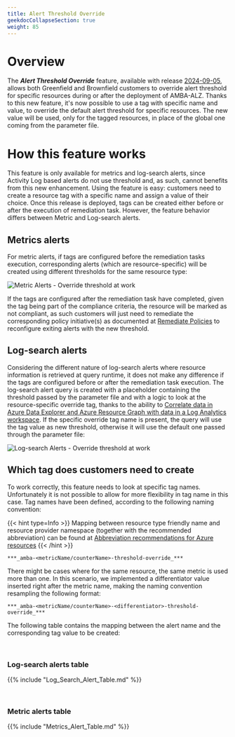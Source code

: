 ```yaml
---
title: Alert Threshold Override
geekdocCollapseSection: true
weight: 85
---
```


# Overview

The ***Alert Threshold Override*** feature, available with release [2024-09-05](../../Whats-New#2024-09-05), allows both Greenfield and Brownfield customers to override alert threshold for specific resources during or after the deployment of AMBA-ALZ. Thanks to this new feature, it's now possible to use a tag with specific name and value, to override the default alert threshold for specific resources. The new value will be used, only for the tagged resources, in place of the global one coming from the parameter file.

# How this feature works

This feature is only available for metrics and log-search alerts, since Activity Log based alerts do not use threshold and, as such, cannot benefits from this new enhancement. Using the feature is easy: customers need to create a resource tag with a specific name and assign a value of their choice. Once this release is deployed, tags can be created either before or after the execution of remediation task. However, the feature behavior differs between Metric and Log-search alerts.

## Metrics alerts

For metric alerts, if tags are configured before the remediation tasks execution, corresponding alerts (which are resource-specific) will be created using different thresholds for the same resource type:

![Metric Alerts - Override threshold at work](../../media/MetricAlerts-OverrideThresholdAtWork.png)

If the tags are configured after the remediation task have completed, given the tag being part of the compliance criteria, the resource will be marked as not compliant, as such customers will just need to remediate the corresponding policy initiative(s) as documented at [Remediate Policies](../../deploy/Remediate-Policies) to reconfigure exiting alerts with the new threshold.

## Log-search alerts
Considering the different nature of log-search alerts where resource information is retrieved at query runtime, it does not make any difference if the tags are configured before or after the remediation task execution. The log-search alert query is created with a placeholder containing the threshold passed by the parameter file and with a logic to look at the resource-specific override tag, thanks to the ability to [Correlate data in Azure Data Explorer and Azure Resource Graph with data in a Log Analytics workspace](https://learn.microsoft.com/en-us/azure/azure-monitor/logs/azure-monitor-data-explorer-proxy). If the specific override tag name is present, the query will use the tag value as new threshold, otherwise it will use the default one passed through the parameter file:

![Log-search Alerts - Override threshold at work](../../media/LogsearchAlerts-OverrideThresholdAtWork.png)

## Which tag does customers need to create

To work correctly, this feature needs to look at specific tag names. Unfortunately it is not possible to allow for more flexibility in tag name in this case. Tag names have been defined, according to the following naming convention:

{{< hint type=Info >}}
Mapping between resource type friendly name and resource provider namespace (together with the recommended abbreviation) can be found at [Abbreviation recommendations for Azure resources](https://learn.microsoft.com/en-us/azure/cloud-adoption-framework/ready/azure-best-practices/resource-abbreviations)
{{< /hint >}}

```***_amba-<metricName/counterName>-threshold-override_***```

There might be cases where for the same resource, the same metric is used more than one. In this scenario, we implemented a differentiator value inserted right after the metric name, making the naming convention resampling the following format:

```***_amba-<metricName/counterName>-<differentiator>-threshold-override_***```

The following table contains the mapping between the alert name and the corresponding tag value to be created:

</br>

### Log-search alerts table

{{% include "Log_Search_Alert_Table.md" %}}

</br>

### Metric alerts table

{{% include "Metrics_Alert_Table.md" %}}
